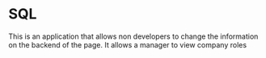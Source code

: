 # SQL
This is an application that allows non developers to change the information on the backend of the page.
It allows a manager to view company roles 